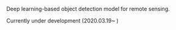 Deep learning-based object detection model for remote sensing.

 Currently under development
 (2020.03.19~ )
